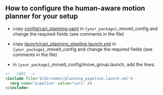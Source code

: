 ## How to configure the human-aware motion planner for your setup

- copy [config/cari_planning.yaml](config/cari_planning.yaml) in `{your_package}`_moveit_config and change the required fields (see comments in the file)

- copy [launch/cari_planning_pipeline.launch.xml](launch/cari_planning_pipeline.launch.xml) in `{your_package}`_moveit_config and change the required fields (see comments in the file)


- in `{your_package}`_moveit_config/move_group.launch, add the lines:
```xml
<!-- CARI -->
<include file="$(dirname)/planning_pipeline.launch.xml">
  <arg name="pipeline" value="cari" />
</include>
```
